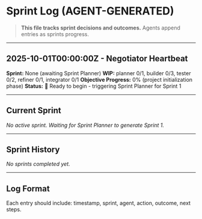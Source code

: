 # Sprint Log (AGENT-GENERATED)

> **This file tracks sprint decisions and outcomes.** Agents append entries as sprints progress.

---

## 2025-10-01T00:00:00Z - Negotiator Heartbeat
**Sprint:** None (awaiting Sprint Planner)
**WIP:** planner 0/1, builder 0/3, tester 0/2, refiner 0/1, integrator 0/1
**Objective Progress:** 0% (project initialization phase)
**Status:** 🚀 Ready to begin - triggering Sprint Planner for Sprint 1

---

## Current Sprint
*No active sprint. Waiting for Sprint Planner to generate Sprint 1.*

---

## Sprint History
*No sprints completed yet.*

---

## Log Format
Each entry should include: timestamp, sprint, agent, action, outcome, next steps.